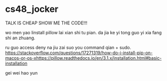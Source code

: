 # cs48_jocker


TALK IS CHEAP
SHOW ME THE CODE!!!

wo men yao linstall pillow lai xian shi tu pian. da jia ke yi tong guo yi xia fang shi an zhuang. 

ru guo access deny na jiu zai suo you command qian + sudo.
https://stackoverflow.com/questions/17271319/how-do-i-install-pip-on-macos-or-os-xhttps://pillow.readthedocs.io/en/3.1.x/installation.html#basic-installation

gei wei hao yun
